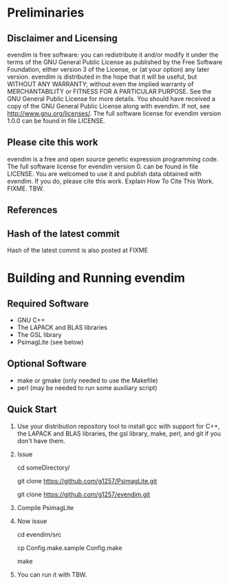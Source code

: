 # Preliminaries
## Disclaimer and Licensing

evendim is free software: you can redistribute it and/or modify
it under the terms of the GNU General Public License as published by
the Free Software Foundation, either version 3 of the License, or
(at your option) any later version.
evendim is distributed in the hope that it will be useful,
but WITHOUT ANY WARRANTY; without even the implied warranty of
MERCHANTABILITY or FITNESS FOR A PARTICULAR PURPOSE. See the
GNU General Public License for more details.
You should have received a copy of the GNU General Public License
along with evendim. If not, see <http://www.gnu.org/licenses/>.
The full software license for evendim version 1.0.0
can be found in
file LICENSE.

## Please cite this work

evendim is a free and open source genetic expression programming code. 
The full software license for evendim version 0.
can be found in
file LICENSE.
You are welcomed to use it and publish data
obtained with evendim. If you do, please cite this
work. Explain How To Cite This Work. FIXME. TBW.

## References 

## Hash of the latest commit

Hash of the latest commit is also posted at
FIXME

# Building and Running evendim

## Required Software

* GNU C++
* The LAPACK and BLAS libraries
* The GSL library
* PsimagLite (see below)

## Optional Software

* make or gmake (only needed to use the Makefile)
* perl (may be needed to run some auxiliary script)

## Quick Start

1. Use your distribution repository tool to install gcc with support for C++,
the LAPACK and BLAS libraries, the gsl library, make, perl, and git
if you don't have them.

2. Issue

    cd someDirectory/

    git clone https://github.com/g1257/PsimagLite.git

    git clone https://github.com/g1257/evendim.git

3. Compile PsimagLite

4. Now issue

    cd evendim/src

    cp Config.make.sample Config.make

    make

5. You can run it with TBW.

